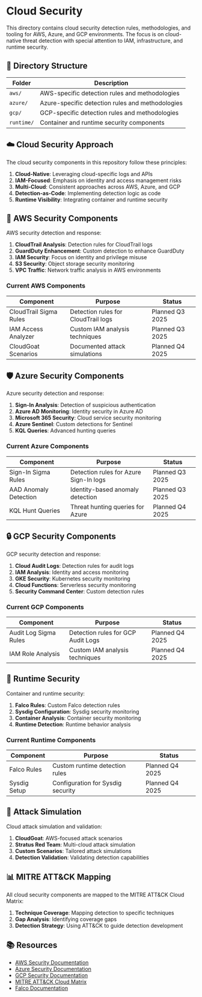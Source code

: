 # Cloud Security

This directory contains cloud security detection rules, methodologies, and tooling for AWS, Azure, and GCP environments. The focus is on cloud-native threat detection with special attention to IAM, infrastructure, and runtime security.

## 📁 Directory Structure

| Folder | Description |
|--------|-------------|
| `aws/` | AWS-specific detection rules and methodologies |
| `azure/` | Azure-specific detection rules and methodologies |
| `gcp/` | GCP-specific detection rules and methodologies |
| `runtime/` | Container and runtime security components |

## ☁️ Cloud Security Approach

The cloud security components in this repository follow these principles:

1. **Cloud-Native**: Leveraging cloud-specific logs and APIs
2. **IAM-Focused**: Emphasis on identity and access management risks
3. **Multi-Cloud**: Consistent approaches across AWS, Azure, and GCP
4. **Detection-as-Code**: Implementing detection logic as code
5. **Runtime Visibility**: Integrating container and runtime security

## 🔐 AWS Security Components

AWS security detection and response:

1. **CloudTrail Analysis**: Detection rules for CloudTrail logs
2. **GuardDuty Enhancement**: Custom detection to enhance GuardDuty
3. **IAM Security**: Focus on identity and privilege misuse
4. **S3 Security**: Object storage security monitoring
5. **VPC Traffic**: Network traffic analysis in AWS environments

### Current AWS Components

| Component | Purpose | Status |
|-----------|---------|--------|
| CloudTrail Sigma Rules | Detection rules for CloudTrail logs | Planned Q3 2025 |
| IAM Access Analyzer | Custom IAM analysis techniques | Planned Q3 2025 |
| CloudGoat Scenarios | Documented attack simulations | Planned Q4 2025 |

## 🛡️ Azure Security Components

Azure security detection and response:

1. **Sign-In Analysis**: Detection of suspicious authentication
2. **Azure AD Monitoring**: Identity security in Azure AD
3. **Microsoft 365 Security**: Cloud service security monitoring
4. **Azure Sentinel**: Custom detections for Sentinel
5. **KQL Queries**: Advanced hunting queries

### Current Azure Components

| Component | Purpose | Status |
|-----------|---------|--------|
| Sign-In Sigma Rules | Detection rules for Azure Sign-In logs | Planned Q3 2025 |
| AAD Anomaly Detection | Identity-based anomaly detection | Planned Q3 2025 |
| KQL Hunt Queries | Threat hunting queries for Azure | Planned Q4 2025 |

## 🔒 GCP Security Components

GCP security detection and response:

1. **Cloud Audit Logs**: Detection rules for audit logs
2. **IAM Analysis**: Identity and access monitoring
3. **GKE Security**: Kubernetes security monitoring
4. **Cloud Functions**: Serverless security monitoring
5. **Security Command Center**: Custom detection rules

### Current GCP Components

| Component | Purpose | Status |
|-----------|---------|--------|
| Audit Log Sigma Rules | Detection rules for GCP Audit Logs | Planned Q4 2025 |
| IAM Role Analysis | Custom IAM analysis techniques | Planned Q4 2025 |

## 🐳 Runtime Security

Container and runtime security:

1. **Falco Rules**: Custom Falco detection rules
2. **Sysdig Configuration**: Sysdig security monitoring
3. **Container Analysis**: Container security monitoring
4. **Runtime Detection**: Runtime behavior analysis

### Current Runtime Components

| Component | Purpose | Status |
|-----------|---------|--------|
| Falco Rules | Custom runtime detection rules | Planned Q4 2025 |
| Sysdig Setup | Configuration for Sysdig security | Planned Q4 2025 |

## 🧪 Attack Simulation

Cloud attack simulation and validation:

1. **CloudGoat**: AWS-focused attack scenarios
2. **Stratus Red Team**: Multi-cloud attack simulation
3. **Custom Scenarios**: Tailored attack simulations
4. **Detection Validation**: Validating detection capabilities

## 📊 MITRE ATT&CK Mapping

All cloud security components are mapped to the MITRE ATT&CK Cloud Matrix:

1. **Technique Coverage**: Mapping detection to specific techniques
2. **Gap Analysis**: Identifying coverage gaps
3. **Detection Strategy**: Using ATT&CK to guide detection development

## 📚 Resources

- [AWS Security Documentation](https://docs.aws.amazon.com/security/)
- [Azure Security Documentation](https://docs.microsoft.com/en-us/azure/security/)
- [GCP Security Documentation](https://cloud.google.com/security)
- [MITRE ATT&CK Cloud Matrix](https://attack.mitre.org/matrices/enterprise/cloud/)
- [Falco Documentation](https://falco.org/docs/)
